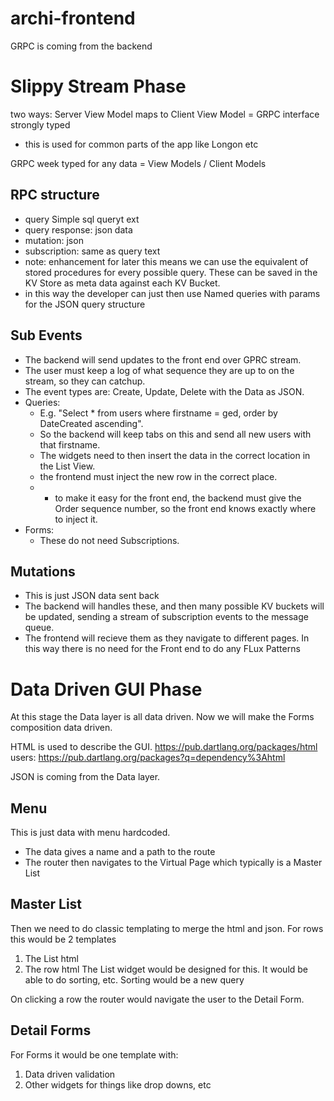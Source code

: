 # archi-frontend

GRPC is coming from the backend

# Slippy Stream Phase

two ways:
Server View Model maps to Client View Model = GRPC interface strongly typed
- this is used for common parts of the app like Longon etc

GRPC week typed for any data = View Models / Client Models

## RPC structure

- query Simple sql queryt ext
- query response: json data
- mutation: json
- subscription: same as query text
- note: enhancement for later this means we can use the equivalent of stored procedures for every possible query. These can be saved in the KV Store as meta data against each KV Bucket.
 - in this way the developer can just then use Named queries with params for the JSON query structure


## Sub Events

- The backend will send updates to the front end over GPRC stream.
- The user must keep a log of what sequence they are up to on the stream, so they can catchup.
- The event types are:  Create, Update, Delete with the Data as JSON.
- Queries:
	- E.g. "Select * from users where firstname = ged, order by DateCreated ascending".
	- So the backend will keep tabs on this and send all new users with that firstname.
	- The widgets need to then insert the data in the correct location in the List View.
	- the frontend must inject the new row in the correct place.
	- * to make it easy for the front end, the backend must give the Order sequence number, so the front end knows exactly where to inject it.
- Forms:
	- These do not need Subscriptions.

## Mutations

- This is just JSON data sent back
- The backend will handles these, and then many possible KV buckets will be updated, sending a stream of subscription events to the message queue.
- The frontend will recieve them as they navigate to different pages. In this way there is no need for the Front end to do any FLux Patterns


# Data Driven GUI Phase

At this stage the Data layer is all data driven.
Now we will make the Forms composition data driven.

HTML is used to describe the GUI.
https://pub.dartlang.org/packages/html
users: https://pub.dartlang.org/packages?q=dependency%3Ahtml

JSON is coming from the Data layer.

## Menu
This is just data with menu hardcoded.

- The data gives a name and a path to the route
- The router then navigates to the Virtual Page which typically is a Master List

## Master List
Then we need to do classic templating to merge the html and json.
For rows this would be 2 templates
1. The List html
2. The row html
The List widget would be designed for this.
It would be able to do sorting, etc. Sorting would be a new query

On clicking a row the router would navigate the user to the Detail Form.

## Detail Forms
For Forms it would be one template with:
1. Data driven validation
2. Other widgets for things like drop downs, etc









